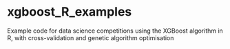 # xgboost_R_examples
Example code for data science competitions using the XGBoost algorithm in R, with cross-validation and genetic algorithm optimisation
